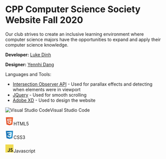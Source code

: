 # CPP Computer Science Society Website Fall 2020

Our club strives to create an inclusive learning environment where computer science majors have the opportunities to expand and apply their computer science knowledge.

**Developer:** [Luke Dinh](https://github.com/lxkedinh "Luke Dinh")

**Designer:** [Yennhi Dang](https://github.com/yennhio "Yennhi Dang")

Languages and Tools:
* [Intersection Observer API](https://developer.mozilla.org/en-US/docs/Web/API/Intersection_Observer_API "Intersection Observer API") - Used for parallax effects and detecting when elements were in viewport
* [JQuery](https://jquery.com/ "JQuery") - Used for smooth scrolling
* [Adobe XD](https://www.adobe.com/products/xd.html "Adobe XD") - Used to design the website

<!-- Icons for programming languages -->
<img alt='Visual Studio Code' width='26px' title='Visual Studio Code'
src='https://camo.githubusercontent.com/6bdf06db9f84d12599cdedc3007455513a1f03b4/68747470733a2f2f63646e2e737667706f726e2e636f6d2f6c6f676f732f76697375616c2d73747564696f2d636f64652e737667'>Visual Studio Code

<img  alt='HTML5' width='26px' title='HTML5' src='https://raw.githubusercontent.com/devicons/devicon/ac557d6ff33ff370a5db99f97aeab35ea5c67fbd/icons/html5/html5-original.svg'>HTML5

<img  alt='CSS3' width='26px' title='CSS3' src='https://raw.githubusercontent.com/devicons/devicon/ac557d6ff33ff370a5db99f97aeab35ea5c67fbd/icons/css3/css3-original.svg'>CSS3

<img  alt='Javascript' width='26px' title='Javascript' src='https://raw.githubusercontent.com/devicons/devicon/ac557d6ff33ff370a5db99f97aeab35ea5c67fbd/icons/javascript/javascript-original.svg'>Javascript